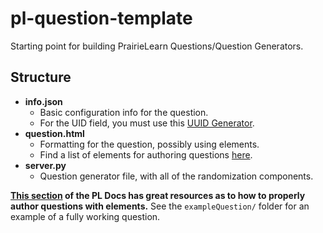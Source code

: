 # pl-question-template
Starting point for building PrairieLearn Questions/Question Generators.


## Structure

* **info.json**
  * Basic configuration info for the question.
  * For the UID field, you must use this [UUID Generator](https://www.uuidtools.com/generate/v4).
* **question.html**
  * Formatting for the question, possibly using elements.
  * Find a list of elements for authoring questions [here](https://prairielearn.readthedocs.io/en/latest/elements/).
* **server.py**
  * Question generator file, with all of the randomization components.

**[This section](https://prairielearn.readthedocs.io/en/latest/question/) of the PL Docs has great resources as to how to properly author questions with elements.** See the `exampleQuestion/` folder for an example of a fully working question.
